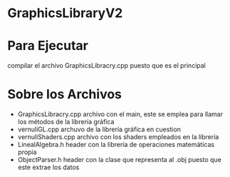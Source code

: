# GraphicsLibraryV2
# Para Ejecutar 
compilar el archivo GraphicsLibracry.cpp puesto que es el principal
# Sobre los Archivos
- GraphicsLibracry.cpp archivo con el main, este se emplea para llamar los métodos de la librería gráfica
- vernuliGL.cpp archuvo de la librería gráfica en cuestion
- vernuliShaders.cpp archivo con los shaders empleados en la librería
- LinealAlgebra.h header con la librería de operaciones matemáticas propia
- ObjectParser.h header con la clase que representa al .obj puesto que este extrae los datos 

